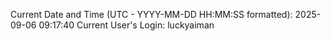Current Date and Time (UTC - YYYY-MM-DD HH:MM:SS formatted): 2025-09-06 09:17:40
Current User's Login: luckyaiman
